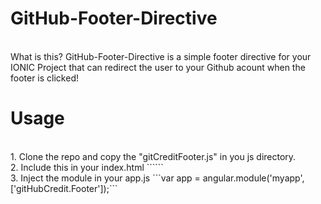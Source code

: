 # GitHub-Footer-Directive
</br>
What is this?
GitHub-Footer-Directive is a simple footer directive for your IONIC Project that can redirect the user to your Github acount when the footer is clicked!

<br>

# Usage
</br>
1. Clone the repo and copy the "gitCreditFooter.js" in you js directory. </br>
2. Include this in your index.html ```<script src="js/gitCreditFooter.js"></script>```</br>
3. Inject the module in your app.js 
   ```var app = angular.module('myapp',['gitHubCredit.Footer']);```
